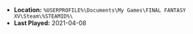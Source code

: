 * **Location:** `%USERPROFILE%\Documents\My Games\FINAL FANTASY XV\Steam\%STEAMID%\`
* **Last Played:** 2021-04-08
